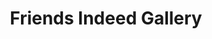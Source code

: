 ---
title: Friends Indeed Gallery
ongoing: false
years: 2022
links:
  - www: https://friendsindeed.art/
description: founded by micki meng, with me and nazli, Friends Indeed is an experimental gallery based in the bay area.
---